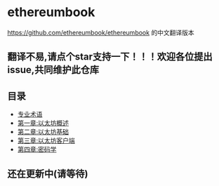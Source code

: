 # ethereumbook
https://github.com/ethereumbook/ethereumbook 的中文翻译版本

## 翻译不易,请点个star支持一下！！！欢迎各位提出issue,共同维护此仓库


## 目录

+ [专业术语](https://github.com/JBossBC/ethereumbook-ch/blob/main/book/0_%E4%B8%93%E4%B8%9A%E6%9C%AF%E8%AF%AD.markdown)
+ [第一章:以太坊概述](https://github.com/JBossBC/ethereumbook-ch/blob/main/book/1_%E4%BB%A5%E5%A4%AA%E5%9D%8A%E6%A6%82%E8%BF%B0.markdown)
+ [第二章:以太坊基础](https://github.com/JBossBC/ethereumbook-ch/blob/main/book/2_%E4%BB%A5%E5%A4%AA%E5%9D%8A%E5%9F%BA%E7%A1%80.markdown)
+ [第三章:以太坊客户端]()
+ [第四章:密码学]()


## 还在更新中(请等待)
